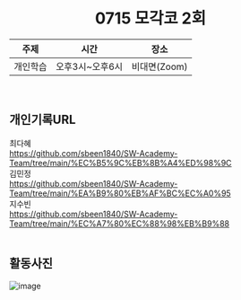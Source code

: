 <div align="center">
  
# 0715 모각코 2회

|주제|시간|장소|
|---|---|---|
|개인학습|오후3시~오후6시|비대면(Zoom)|
</br>
</div>

## 개인기록URL
최다혜</br>
https://github.com/sbeen1840/SW-Academy-Team/tree/main/%EC%B5%9C%EB%8B%A4%ED%98%9C</br>
김민정</br>
https://github.com/sbeen1840/SW-Academy-Team/tree/main/%EA%B9%80%EB%AF%BC%EC%A0%95</br>
지수빈</br>
https://github.com/sbeen1840/SW-Academy-Team/tree/main/%EC%A7%80%EC%88%98%EB%B9%88</br>
</br>

## 활동사진
![image](https://user-images.githubusercontent.com/108644811/179165471-2e8f67e7-d5a1-4b93-b6b4-fa7577b788b9.png)
